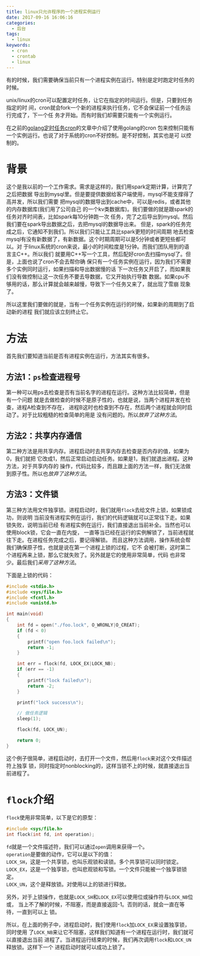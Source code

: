 ```yaml
---
title: linux只允许程序的一个进程实例运行
date: 2017-09-16 16:06:16
categories:
  - 后台
tags: 
  - linux
keywords:
  - cron
  - crontab
  - linux
---
```


有的时候，我们需要确保当前只有一个进程实例在运行。特别是定时跑定时任务的时候。

unix/linux的cron可以配置定时任务，让它在指定的时间运行。但是，只要到任务指定的时
间，cron就会fork一个新的进程来执行任务，它不会保证前一个任务运行完成了，下一个任
务才开始。而有时我们却需要只能有一个实例运行。

<!-- more -->

在之前的[golang定时任务cron](/2017/09/15/go-cron/)的文章中介绍了使用golang的cron
包来控制只能有一个实例运行。也说了对于系统的cron不好控制。是不好控制，其实也是可
以控制的。

# 背景
这个是我以前的一个工作需求。需求是这样的，我们用spark定期计算，计算完了之后把数据
导出到mysql里。但是要提供数据给客户端使用，mysql不能支撑得了高并发，所以我们需要
把mysql的数据导出到cache中，可以是redis，或者其他的内存数据库(我们用了公司自己
的一个kv类数据库)。我们要做的就是跟spark的任务对齐时间表，比如spark每10分钟跑一次
任务，完了之后导出到mysql。然后我们要在spark导出数据之后，去把mysql的数据导出来。
但是，spark的任务完成之后，它通知不到我们。所以我们只能让工具比spark更短的时间周期
地去检查mysql有没有新数据了，有新数据。这个时期周期可以是5分钟或者更短些都可以。对
于linux系统的cron来说，最小的时间粒度是1分钟。而我们团队用到的语言主C++。所以我们
就要用C++写一个工具，然后配好cron去扫描mysql了。但是，上面也说了cron不会去帮你确
保只有一个任务实例在运行，因为我们不需要多个实例同时运行，如果扫描和导出数据慢的话
下一次任务又开启了，而如果我们没有做控制让这一次任务不要去导数据，它又开始执行导数
数据。如果cpu不够用的话，那么计算就会越来越慢，导致下一个任务又来了，就出现了雪崩
现象了。

所以这里我们要做的就是，当有一个任务实例在运行的时候，如果新的周期到了启动新的进程
我们就应该立刻终止它。

# 方法
首先我们要知道当前是否有进程实例在运行，方法其实有很多。  

## 方法1：`ps`检查进程号
第一种可以用ps去检查是否有当前名字的进程在运行。这种方法比较简单，但是有一个问题
就是去做检查的时候不是原子性的，也就是说，当两个进程并发在检查，进程A检查到不存在，
进程B这时也检查到不存在，然后两个进程就会同时启动了。对于比较粗糙的检查简单的用是
没有问题的。所以*放弃了这种方法*。

## 方法2：共享内存通信
第二种方法是用共享内存。进程启动时去共享内存去检查是否内存的值，如果为0，我们就把
它改成1，然后正常启动启动任务。如果是1，我们就退出进程。这种方法，对于共享内存的
操作，代码比较多，而且跟上面的方法一样，我们无法做到原子性。所以也*放弃了这种方法*。

## 方法3：文件锁
第三种方法用文件独享锁。进程启动时，我们就用`flock`去给文件上锁，如果锁成功，则说明
当前没有进程实例在运行，我们的代码逻辑就可以正常往下走。如果锁失败，说明当前已经
有进程实例在运行，我们直接退出当前补全。当然也可以使用block锁，它会一直在内旋，
一直等当已经在运行的实例解锁了，当前进程就往下走。在进程任务完成之后，要记得解锁。
而且这种方法调用，操作系统会帮我们确保原子性，也就是说在第一个进程上锁的过程，它不
会被打断，这时第二个进程再来上锁，那么它就失败了。另外就是它的使用非常简单，代码
也非常少。最后我们*采用了这种方法*。

下面是上锁的代码：
```c
#include <stdio.h>
#include <sys/file.h>
#include <fcntl.h>
#include <unistd.h>

int main(void)
{
    int fd = open("./foo.lock", O_WRONLY|O_CREAT);
    if (fd < 0) 
    {
        printf("open foo.lock failed\n");
        return -1;
    }

    int err = flock(fd, LOCK_EX|LOCK_NB);
    if (err == -1)
    {
        printf("lock failed\n");
        return -2;
    }

    printf("lock success\n");

    // 做任务逻辑
    sleep(1);

    flock(fd, LOCK_UN);

    return 0;
}
```

这个例子很简单，进程启动时，去打开一个文件，然后用`flock`来对这个文件描述符上独享
锁，同时指定时nonblocking的，这样当锁不上的时候，就直接退出当前进程了。

# `flock`介绍
`flock`使用非常简单，以下是它的原型：
```c
#include <sys/file.h>
int flock(int fd, int operation);
```
`fd`就是一个文件描述符，我们可以通过`open`调用来获得一个。  
`operation`是要做的动作，它可以是以下的值：  
`LOCK_SH`，这是一个共享锁，也叫乐观锁和读锁。多个共享锁可以同时锁定。  
`LOCK_EX`，这是一个独享锁，也叫悲观锁和写锁。一个文件只能被一个独享锁锁定。  
`LOCK_UN`，这个是释放锁。对使用以上的锁进行释放。  

另外，对于上锁操作，也就是`LOCK_SH`和`LOCK_EX`可以使用位或操作符与`LOCK_NB`位或，
当上不了解的时候，不阻塞，而是直接返回-1。否则的话，就会一直在等待，一直到可以上
锁。

所以，在上面的例子中，进程启动时，我们使用`flock`加`LOCK_EX`来设置独享锁，同时使用
了`LOCK_NB`来让它不阻塞，这样我们知道有一个进程在运行时，我们就可以直接退出当前
进程了。当进程运行结束的时候，我们再次调用`flock`和`LOCK_UN`释放锁。这样下一个
进程启动时就可以成功上锁了。


